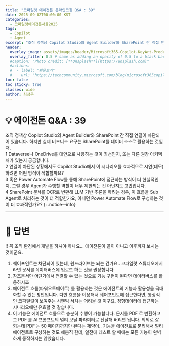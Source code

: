```yaml
---
title: "코파일럿 에이전톤 온라인코칭 Q&A : 39"
date: 2025-09-02T00:00:00 KST
categories:
  - 코파일럿에이전톤서울2025
tags:
  - Copilot
  - Agent
excerpt: "조직 정책상 Copilot Studio의 Agent Builder와 SharePoint 간 직접 연결이 차단되어 있습니다. 하지만 실제 비즈니스 요구는 SharePoint를 데이터 소스로 활용하는 것일 때,"
header:
  overlay_image: assets/images/header/Microsoft365-Copilot-KeyArt-Productivity-6K-01.png
  overlay_filter: 0.5 # same as adding an opacity of 0.5 to a black background
  #caption: "Photo credit: [**Unsplash**](https://unsplash.com)"
  #actions:
  #  - label: "원문보기"
  #    url: "https://techcommunity.microsoft.com/blog/microsoft365copilotblog/what%E2%80%99s-new-in-microsoft-365-copilot--july-2025/4438253"
toc: false
toc_sticky: true
classes: wide
author: 최정우
---
```


# 💡 에이전톤 Q&A : 39

조직 정책상 Copilot Studio의 Agent Builder와 SharePoint 간 직접 연결이 차단되어 있습니다. 하지만 실제 비즈니스 요구는 SharePoint를 데이터 소스로 활용하는 것일 때,  
1 Dataverse나 OneDrive를 대안으로 사용하는 것이 최선인지, 또는 다른 권장 아키텍처가 있는지 궁금합니다.  
2 연결이 차단된 상황에서도 Copilot Studio에서 이 시나리오를 효과적으로 시연(데모)하려면 어떤 방식이 적합할까요?  
3 혹은 Power Automate Flow를 통해 SharePoint에 접근하는 방식이 더 현실적인지, 그럴 경우 Agent가 수행할 역할이 너무 제한되는 건 아닌지도 고민입니다.  
4 SharePoint 문서를 OCR로 변환해 LLM 기반 추론을 하려는 경우, 이 흐름을 Sub Agent로 처리하는 것이 더 적합한가요, 아니면 Power Automate Flow로 구성하는 것이 더 효과적인가요?
{: .notice--info}

---

# 📝 답변

!! 꼭 조직 환경에서 개발을 하셔야 하나요... 에이전톤이 끝이 아니고 이후까지 보시는 것이군요.

1) 쉐어포인트는 차단되어 있는데, 원드라이브는 되는 건가요..  코파일럿 스튜디오에서라면 문서를 데이터버스에 업로드 하는 것을 권장합니다
2) 참조문서만 어딘가에서 연결할 수 있는 것으로 기능 구현이 된다면 데이터버스를 활용하시죠
3) 에이전트 흐름(파워오토메이트) 를 활용하는 것은 에이전트의 기능과 활용성을 극대화할 수 있는 방안입니다. 다만 흐름을 이용해서 쉐어포인트에 접근한다면, 통상적인 코파일럿이 보여주는 시맨틱 서치는 어려울 것 이구요. 정형데이터에 접근하는 시나리오에만 유효할 것 같습니다.
4) 이 기능은 에이전트 흐름으로 충분히 수행이 가능합니다. 문서를 PDF 로 변환하고 그 PDF 를 AI 프롬프트의 멀티 모달 파라미터로 전달해 버리면 됩니다. 의외로 잘 되는데 PDF 는 50 페이지까지만 된다는 제약이.. 기능을 에이전트로 분리해서 멀티 에이전트로 구성하는 것도 해봄직 한데, 일전에 테스트 할 때에는 모든 기능이 완벽하게 동작하지는 않았습니다.

